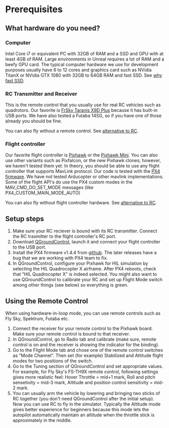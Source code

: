 # Prerequisites

## What hardware do you need?
### Computer
Intel Core i7 or equivalent PC with 32GB of RAM and a SSD and GPU with at least 4GB of RAM. Large environments in Unreal requires a lot of RAM and a beefy GPU card. 
The typical computer hardware we use for development purposes usually have 6 to 12 cores and graphics card such as NVidia TitanX or NVidia GTX 1080 with 32GB to 64GB RAM
and fast SSD.  See [why fast SSD](hard_drive.md).

### RC Transmitter and Receiver
This is the remote control that you usually use for real RC vehicles such as quadrotors. Our favorite is [FrSky Taranis X9D Plus](https://hobbyking.com/en_us/frsky-2-4ghz-accst-taranis-x9d-plus-and-x8r-combo-digital-telemetry-radio-system-mode-2.html) because it has built-in USB ports. 
We have also tested a Futaba 14SG, so if you have one of those already you should be fine.

You can also fly without a remote control.  See [alternative to RC](sitl.md).

### Flight controller
Our favorite flight controller is [Pixhawk](https://www.amazon.com/Hobbypower-Controller-Absorber-Quadcopter-Multicopter/dp/B01N7ADMYQ/ref=sr_1_8?ie=UTF8&qid=1487146656&sr=8-8&keywords=pixhawk)
or the [Pixhawk Mini](https://store.3dr.com/products/3dr-pixhawk).  You can also use other variants such as Pixfalcon, or the new Pixhawk clones; however, we
haven't tested them yet. In theory, you should be able to use any flight controller that supports MavLink protocol.  Our code is tested with the
[PX4 firmware](https://dev.px4.io/).  We have not tested Arducopter or other mavlink implementations.  Some of the flight API's do use the
PX4 custom modes in the MAV_CMD_DO_SET_MODE messages (like PX4_CUSTOM_MAIN_MODE_AUTO)

You can also fly without flight controller hardware.  See [alternative to RC](sitl.md).

## Setup steps
1. Make sure your RC reciever is bound with its RC transmitter. Connect the RC trasmitter to the flight controller's RC port.
2. Download [QGroundControl](http://qgroundcontrol.com/), launch it and connect your flight controller to the USB port.
3. Install the PX4 firmware v1.4.4 from [github](https://github.com/PX4/Firmware/releases/tag/v1.4.4). The later releases have a bug that we are working with PX4 team to fix.
4. In QGroundControl, configure your Pixhawk for HIL simulation by selecting the HIL Quadrocopter X airframe.  After PX4 reboots, check that "HIL Quadrocopter X" is indeed selected. You might also want to use QGroundControl to calibrate your RC and set up Flight Mode switch among other things (see below) so everything is green.

## Using the Remote Control
When using hardware-in-loop mode, you can use remote controls such as Fly Sky, Spektrum, Futaba etc.
1. Connect the receiver for your remote control to the Pixhawk board. Make sure your remote control is bound to that receiver.
2. In QGroundControl, go to Radio tab and calibrate (make sure, remote control is on and the receiver is showing the indicator for the binding). 
3. Go to the Flight Mode tab and chose one of the remote control switches as "Mode Channel". Then set (for example) Stabilized and Attitude flight modes for two positions of the switch.
4. Go to the Tuning section of QGroundControl and set appropriate values. For example, for Fly Sky's FS-TH9X remote control, following settings gives more realistic feel: Hover Throttle = mid+1 mark, Roll and pitch sensetivity = mid-3 mark, Altitude and position control sensitivity = mid-2 mark.
5. You can usually arm the vehicle by lowering and bringing two sticks of RC together (you don't need QGroundControl after the initial setup). Now you can use RC to fly in the simulator. Typically the Altitude mode gives better experience for beginners because this mode lets the autopilot automatically maintain an altitude when the throttle stick is approximately in the middle.
